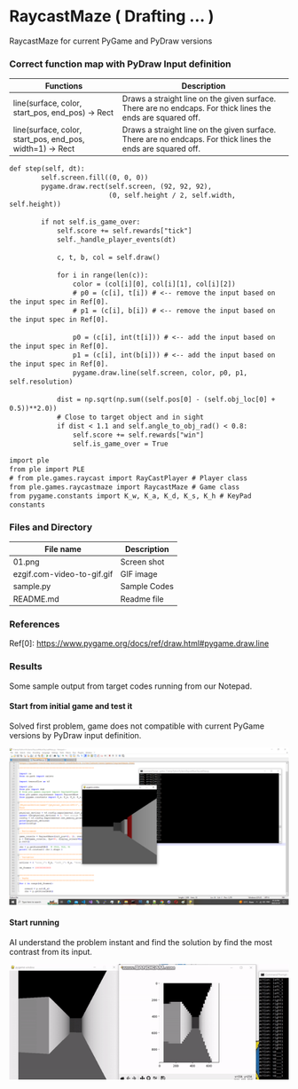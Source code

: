 # RaycastMaze ( Drafting ... )
RaycastMaze for current PyGame and PyDraw versions

### Correct function map with PyDraw Input definition ###
| Functions | Description |
| --- | --- |
| line(surface, color, start_pos, end_pos) -> Rect | Draws a straight line on the given surface. There are no endcaps. For thick lines the ends are squared off. |
| line(surface, color, start_pos, end_pos, width=1) -> Rect | Draws a straight line on the given surface. There are no endcaps. For thick lines the ends are squared off. |
```
def step(self, dt):
        self.screen.fill((0, 0, 0))
        pygame.draw.rect(self.screen, (92, 92, 92),
                         (0, self.height / 2, self.width, self.height))

        if not self.is_game_over:
            self.score += self.rewards["tick"]
            self._handle_player_events(dt)

            c, t, b, col = self.draw()

            for i in range(len(c)):
                color = (col[i][0], col[i][1], col[i][2])
                # p0 = (c[i], t[i]) # <-- remove the input based on the input spec in Ref[0].
                # p1 = (c[i], b[i]) # <-- remove the input based on the input spec in Ref[0].

                p0 = (c[i], int(t[i])) # <-- add the input based on the input spec in Ref[0].
                p1 = (c[i], int(b[i])) # <-- add the input based on the input spec in Ref[0].
                pygame.draw.line(self.screen, color, p0, p1, self.resolution)

            dist = np.sqrt(np.sum((self.pos[0] - (self.obj_loc[0] + 0.5))**2.0))
            # Close to target object and in sight
            if dist < 1.1 and self.angle_to_obj_rad() < 0.8:
                self.score += self.rewards["win"]
                self.is_game_over = True
```

```
import ple
from ple import PLE
# from ple.games.raycast import RayCastPlayer # Player class
from ple.games.raycastmaze import RaycastMaze # Game class
from pygame.constants import K_w, K_a, K_d, K_s, K_h # KeyPad constants
```

### Files and Directory ###
| File name | Description |
| --- | --- |
| 01.png | Screen shot |
| ezgif.com-video-to-gif.gif | GIF image |
| sample.py | Sample Codes |
| README.md | Readme file |


### References ###
Ref[0]: https://www.pygame.org/docs/ref/draw.html#pygame.draw.line

### Results ###
Some sample output from target codes running from our Notepad.

#### Start from initial game and test it  ####
Solved first problem, game does not compatible with current PyGame versions by PyDraw input definition.

![Sample](https://github.com/jkaewprateep/RaycastMaze/blob/main/01.png "Sample")

#### Start running ####
AI understand the problem instant and find the solution by find the most contrast from its input.

![Sample](https://github.com/jkaewprateep/RaycastMaze/blob/main/ezgif.com-video-to-gif.gif "Sample")


